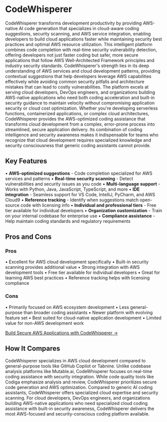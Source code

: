 # CodeWhisperer

CodeWhisperer transforms development productivity by providing AWS-native AI code generation that specializes in cloud-aware coding suggestions, security scanning, and AWS service integration, enabling developers to build cloud applications faster while maintaining security best practices and optimal AWS resource utilization. This intelligent platform combines code completion with real-time security vulnerability detection, offering developers not just faster coding but safer, more secure applications that follow AWS Well-Architected Framework principles and industry security standards. CodeWhisperer's strength lies in its deep understanding of AWS services and cloud development patterns, providing contextual suggestions that help developers leverage AWS capabilities effectively while avoiding common security pitfalls and architecture mistakes that can lead to costly vulnerabilities. The platform excels at serving cloud developers, DevOps engineers, and organizations building AWS-native applications who need both coding acceleration and built-in security guidance to maintain velocity without compromising application security or cloud cost optimization. Whether you're developing serverless functions, containerized applications, or complex cloud architectures, CodeWhisperer provides the AWS-optimized coding assistance that transforms cloud development from a complex, error-prone process into streamlined, secure application delivery. Its combination of coding intelligence and security awareness makes it indispensable for teams who recognize that cloud development requires specialized knowledge and security consciousness that generic coding assistants cannot provide.

## Key Features

• **AWS-optimized suggestions** - Code completion specialized for AWS services and patterns
• **Real-time security scanning** - Detect vulnerabilities and security issues as you code
• **Multi-language support** - Works with Python, Java, JavaScript, TypeScript, and more
• **IDE integration** - Seamless support for VS Code, IntelliJ, PyCharm, and AWS Cloud9
• **Reference tracking** - Identify when suggestions match open-source code with licensing info
• **Individual and professional tiers** - Free tier available for individual developers
• **Organization customization** - Train on your internal codebase for enterprise use
• **Compliance assistance** - Help maintain coding standards and regulatory requirements

## Pros and Cons

### Pros
• Excellent for AWS cloud development specifically
• Built-in security scanning provides additional value
• Strong integration with AWS development tools
• Free tier available for individual developers
• Great for learning AWS best practices
• Reference tracking helps with licensing compliance

### Cons
• Primarily focused on AWS ecosystem development
• Less general-purpose than broader coding assistants
• Newer platform with evolving feature set
• Best suited for cloud-native application development
• Limited value for non-AWS development work

[Build Secure AWS Applications with CodeWhisperer →](https://aws.amazon.com/codewhisperer)

## How It Compares

CodeWhisperer specializes in AWS cloud development compared to general-purpose tools like GitHub Copilot or Tabnine. Unlike codebase analysis platforms like Mutable.ai, CodeWhisperer focuses on real-time coding assistance with security integration. While code quality tools like Codiga emphasize analysis and review, CodeWhisperer prioritizes secure code generation and AWS optimization. Compared to generic AI coding assistants, CodeWhisperer offers specialized cloud expertise and security scanning. For cloud developers, DevOps engineers, and organizations building AWS-native applications who need specialized cloud coding assistance with built-in security awareness, CodeWhisperer delivers the most AWS-focused and security-conscious coding platform available.